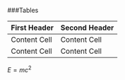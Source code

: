 ###Tables
                    
First Header  | Second Header
------------- | -------------
Content Cell  | Content Cell
Content Cell  | Content Cell 

$E=mc^2$